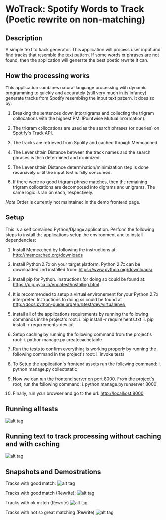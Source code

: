 # WoTrack: Spotify Words to Track (Poetic rewrite on non-matching)

## Description
A simple text to track generator. This application will process user input and find tracks that resemble the text pattern.
If some words or phrases are not found, then the application will generate the best poetic rewrite it can.

## How the processing works
This application combines natural language processing with dynamic programming to quickly and accurately
(still very much in its infancy) generate tracks from Spotify resembling the input text pattern. It does so
by:

1. Breaking the sentences down into trigrams and collecting the trigram collocations with
the highest PMI (Pointwise Mutual Information).

2. The trigram collocations are used as the search phrases (or queries) on Spotify's Track API.

3. The tracks are retrieved from Spotify and cached through Memcached.

4. The Levenshtein Distance between the track names and the search phrases is then determined and minimized.

5. The Levenshtein Distance determination/minimization step is done recursively until the input text is fully consumed.

6. If there were no good trigram phrase matches, then the remaining trigram collocations are decomposed into digrams and unigrams. The same logic is ran on each, respectively.

*Note* Order is currently not maintained in the demo frontend page.

## Setup
This is a self contained Python/Django application. Perform the following steps
to install the applications setup the environment and to install dependencies:

1. Install Memcached by following the instructions at: <http://memcached.org/downloads>

2. Install Python 2.7x on your target platform. Python 2.7x can be downloaded and installed from: <https://www.python.org/downloads/>

3. Install pip for Python. Instructions for doing so could be found at: <https://pip.pypa.io/en/latest/installing.html>

4. It is recommended to setup a virtual environement for your Python 2.7x interpreter. Instructions to doing so could be found at <http://docs.python-guide.org/en/latest/dev/virtualenvs/>

5. install all of the applications requirements by running the following commands in the project's root:
    i. pip install -r requirements.txt
    ii. pip install -r requirements-dev.txt

6. Setup caching by running the following command from the project's root:
    i. python manage.py createcachetable

7. Run the tests to confirm everything is working properly by running the following command in the project's root:
    i. invoke tests

8. To Setup the application's frontend assets run the following command:
    i. python manage.py collectstatic

9. Now we can run the frontend server on port 8000. From the project's root, run the following command:
    i. python manage.py runserver 8000

10. Finally, run your browser and go to the url: <http://localhost:8000>

## Running all tests
![alt tag](https://github.com/husman/WoTrack/blob/master/doc/images/tests.1.png)

## Running text to track processing without caching and with caching
![alt tag](https://github.com/husman/WoTrack/blob/master/doc/images/tests.2.png)

## Snapshots and Demostrations
Tracks with good match:
![alt tag](https://github.com/husman/WoTrack/blob/master/doc/images/demo.1.png)

Tracks with good match (Rewrite):
![alt tag](https://github.com/husman/WoTrack/blob/master/doc/images/demo.2.png)

Tracks with ok match (Rewrite)
![alt tag](https://github.com/husman/WoTrack/blob/master/doc/images/demo.3.png)

Tracks with not so great matching (Rewrite)
![alt tag](https://github.com/husman/WoTrack/blob/master/doc/images/demo.4.png)